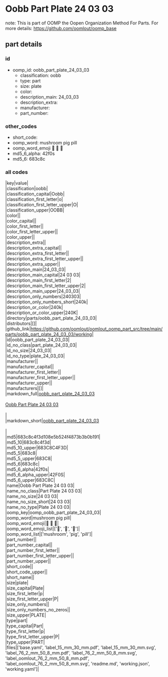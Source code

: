 # Oobb Part Plate 24 03 03  

note: This is part of OOMP the Oopen Organization Method For Parts. For more details: https://github.com/oomlout/oomp_base

##  part details





### id
* oomp_id: oobb_part_plate_24_03_03
  * classification: oobb
  * type: part
  * size: plate
  * color: 
  * description_main: 24_03_03
  * description_extra: 
  * manufacturer: 
  * part_number: 

### other_codes
* short_code: 
* oomp_word: mushroom pig pill
* oomp_word_emoji :mushroom: :pig: :pill:
* md5_6_alpha: 42f0s
* md5_6: 683c8c

### all codes 
|key|value|  
|classification|oobb|  
|classification_capital|Oobb|  
|classification_first_letter|o|  
|classification_first_letter_upper|O|  
|classification_upper|OOBB|  
|color||  
|color_capital||  
|color_first_letter||  
|color_first_letter_upper||  
|color_upper||  
|description_extra||  
|description_extra_capital||  
|description_extra_first_letter||  
|description_extra_first_letter_upper||  
|description_extra_upper||  
|description_main|24_03_03|  
|description_main_capital|24 03 03|  
|description_main_first_letter|2|  
|description_main_first_letter_upper|2|  
|description_main_upper|24_03_03|  
|description_only_numbers|240303|  
|description_only_numbers_short|240k|  
|description_or_color|240k|  
|description_or_color_upper|240K|  
|directory|parts/oobb_part_plate_24_03_03|  
|distributors|[]|  
|github_link|https://github.com/oomlout/oomlout_oomp_part_src/tree/main/parts/oobb_part_plate_24_03_03/working|  
|id|oobb_part_plate_24_03_03|  
|id_no_class|part_plate_24_03_03|  
|id_no_size|24_03_03|  
|id_no_type|plate_24_03_03|  
|manufacturer||  
|manufacturer_capital||  
|manufacturer_first_letter||  
|manufacturer_first_letter_upper||  
|manufacturer_upper||  
|manufacturers|[]|  
|markdown_full|[oobb_part_plate_24_03_03](https://github.com/oomlout/oomlout_oomp_part_src/tree/main/parts/oobb_part_plate_24_03_03/working)<br>[](https://github.com/oomlout/oomlout_oomp_part_src/tree/main/parts/oobb_part_plate_24_03_03/working)<br>[Oobb Part Plate 24 03 03](https://github.com/oomlout/oomlout_oomp_part_src/tree/main/parts/oobb_part_plate_24_03_03/working)<br><br>|  
|markdown_short|[oobb_part_plate_24_03_03](https://github.com/oomlout/oomlout_oomp_part_src/tree/main/parts/oobb_part_plate_24_03_03/working)<br><br>|  
|md5|683c8c4f3d108e5b524f4873b3b0b191|  
|md5_10|683c8c4f3d|  
|md5_10_upper|683C8C4F3D|  
|md5_5|683c8|  
|md5_5_upper|683C8|  
|md5_6|683c8c|  
|md5_6_alpha|42f0s|  
|md5_6_alpha_upper|42F0S|  
|md5_6_upper|683C8C|  
|name|Oobb Part Plate 24 03 03|  
|name_no_class|Part Plate 24 03 03|  
|name_no_size|24 03 03|  
|name_no_size_short|24 03 03|  
|name_no_type|Plate 24 03 03|  
|oomp_key|oomp_oobb_part_plate_24_03_03|  
|oomp_word|mushroom pig pill|  
|oomp_word_emoji|:mushroom: :pig: :pill:|  
|oomp_word_emoji_list|[':mushroom:', ':pig:', ':pill:']|  
|oomp_word_list|['mushroom', 'pig', 'pill']|  
|part_number||  
|part_number_capital||  
|part_number_first_letter||  
|part_number_first_letter_upper||  
|part_number_upper||  
|short_code||  
|short_code_upper||  
|short_name||  
|size|plate|  
|size_capital|Plate|  
|size_first_letter|p|  
|size_first_letter_upper|P|  
|size_only_numbers||  
|size_only_numbers_no_zeros||  
|size_upper|PLATE|  
|type|part|  
|type_capital|Part|  
|type_first_letter|p|  
|type_first_letter_upper|P|  
|type_upper|PART|  
|files|['base.yaml', 'label_15_mm_30_mm.pdf', 'label_15_mm_30_mm.svg', 'label_76_2_mm_50_8_mm.pdf', 'label_76_2_mm_50_8_mm.svg', 'label_oomlout_76_2_mm_50_8_mm.pdf', 'label_oomlout_76_2_mm_50_8_mm.svg', 'readme.md', 'working.json', 'working.yaml']|  
